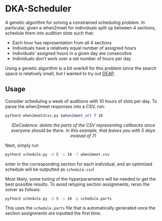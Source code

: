 # DKA-Scheduler
A genetic algorithm for solving a constrained scheduling problem. In particular, given a when2meet for individuals split up between 4 sections, schedule them into audition slots such that:
 * Each hour has representation from all 4 sections
 * Individuals have a relatively equal number of assigned hours
 * Individuals' assigned hours in a given day are consecutive
 * Individuals don't work over a set number of hours per day

Using a genetic algorithm is a bit overkill for this problem since the search space is relatively small, but I wanted to try out [DEAP](https://github.com/deap/deap).

## Usage

Consider scheduling a week of auditions with 10 hours of slots per day. To parse the when2meet responses into a CSV, run:
```bash
python3 when2meet2csv.py $when2meet_url 7 10
```
<p align="center"><i>(DeCadence: delete the parts of the CSV representing callbacks since everyone should be there. In this example, that leaves you with 5 days instead of 7)</i></p>

Next, simply run
```bash
python3 schedule.py -d 5 -s 10 -f when2meet.csv
```
enter in the corresponding section for each individual, and an optimized schedule will be outputted as `schedule.csv`! 

Most likely, some tuning of the hyperparameters will be needed to get the best possible results. To avoid retyping section assignments, rerun the solver as follows:
```bash
python3 schedule.py -d 5 -s 10 -p schedule.parts
```
This uses the `schedule.parts` file that is automatically generated once the section assignments are inputted the first time.


